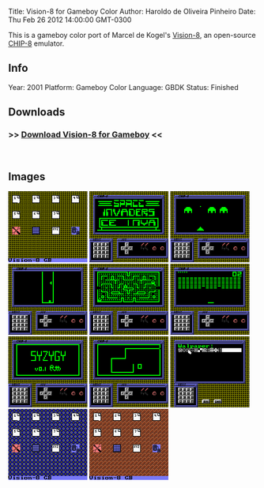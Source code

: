 Title: Vision-8 for Gameboy Color
Author: Haroldo de Oliveira Pinheiro
Date: Thu Feb 26 2012 14:00:00 GMT-0300

This is a gameboy color port of Marcel de Kogel's [Vision-8], an open-source [CHIP-8] emulator.

## Info
Year: 2001
Platform: Gameboy Color
Language: GBDK
Status: Finished

## Downloads
### >> [Download Vision-8 for Gameboy](downloads/gbv8_100.zip "Download Vision-8 for Gameboy Color") <<
<br>

## Images

<div class="ContentFlow">
	<div class="flow">
		<img class="item" src="vision-8-chip-8-emulator-for-gameboy-color/GBC8_1.png" />
		<img class="item" src="vision-8-chip-8-emulator-for-gameboy-color/GBC8_2.png" />
		<img class="item" src="vision-8-chip-8-emulator-for-gameboy-color/GBC8_3.png" />
		<img class="item" src="vision-8-chip-8-emulator-for-gameboy-color/GBC8_4.png" />
		<img class="item" src="vision-8-chip-8-emulator-for-gameboy-color/GBC8_5.png" />
		<img class="item" src="vision-8-chip-8-emulator-for-gameboy-color/GBC8_7.png" />
		<img class="item" src="vision-8-chip-8-emulator-for-gameboy-color/GBC8_8.png" />
		<img class="item" src="vision-8-chip-8-emulator-for-gameboy-color/GBC8_9.png" />
		<img class="item" src="vision-8-chip-8-emulator-for-gameboy-color/GBC8_10.png" />
		<img class="item" src="vision-8-chip-8-emulator-for-gameboy-color/GBC8_11.png" />
		<img class="item" src="vision-8-chip-8-emulator-for-gameboy-color/GBC8_12.png" />
	</div>
</div>


[Vision-8]: (http://www.permadi.com/tutorial/raycast/)
[CHIP-8]: (http://www.komkon.org/~dekogel/vision8.html)